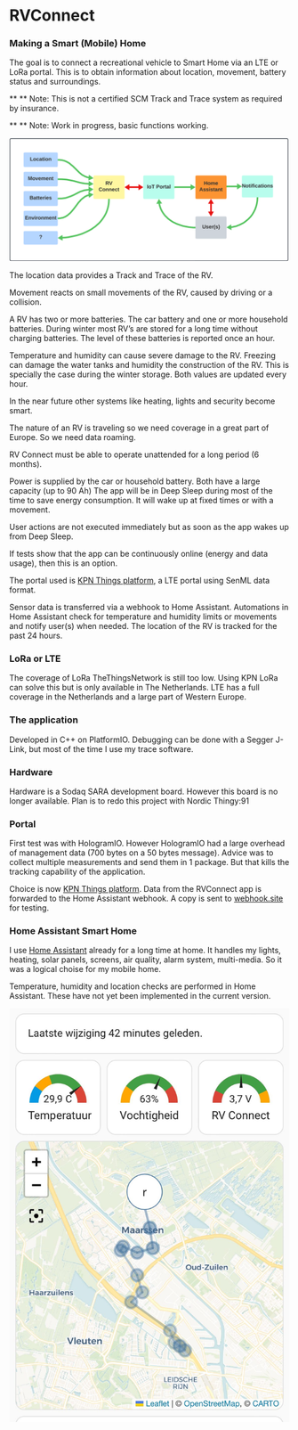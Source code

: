 # RVConnect

### Making a Smart (Mobile) Home

The goal is to connect a recreational vehicle to Smart Home via an LTE or LoRa portal.
This is to obtain information about location, movement, battery status and surroundings.

** ** Note: This is not a certified SCM Track and Trace system as required by insurance.

** ** Note: Work in progress, basic functions working. 

![screenshot](docs/png/RVConnect%20map.png)

The location data provides a Track and Trace of the RV. 

Movement reacts on small movements of the RV, caused by driving or a collision.

A RV has two or more batteries. The car battery and one or more household batteries.
During winter most RV’s are stored for a long time without charging batteries. The level of these batteries is reported once an hour.

Temperature and humidity can cause severe damage to the RV. Freezing can damage the water tanks and humidity the construction of the RV. This is specially the case during the winter storage.
Both values are updated every hour. 

In the near future other systems like heating, lights and security become smart. 

The nature of an RV is traveling so we need coverage in a great part of Europe. So we need data roaming.

RV Connect must be able to operate unattended for a long period (6 months).

Power is supplied by the car or household battery. Both have a large capacity (up to 90 Ah)
The app will be in Deep Sleep during most of the time to save energy consumption.
It will wake up at fixed times or with a movement.

User actions are not executed immediately but as soon as the app wakes up from Deep Sleep.

If tests show that the app can be continuously online (energy and data usage), then this is an option.

The portal used is [KPN Things platform](https://docs.kpnthings.com/dm/), a LTE portal using SenML data format.

Sensor data is transferred via a webhook to Home Assistant.
Automations in Home Assistant check for temperature and humidity limits or movements and notify user(s) when needed.
The location of the RV is tracked for the past 24 hours.


### LoRa or LTE
The coverage of LoRa TheThingsNetwork is still too low. Using KPN LoRa can solve this but is only available in The Netherlands.
LTE has a full coverage in the Netherlands and a large part of Western Europe.

### The application
Developed in C++ on PlatformIO.
Debugging can be done with a Segger J-Link, but most of the time I use my trace software.

### Hardware
Hardware is a Sodaq SARA development board. However this board is no longer available.
Plan is to redo this project with Nordic Thingy:91

### Portal
First test was with HologramIO. However HologramIO had a large overhead of management data (700 bytes on a 50 bytes message). Advice was to collect multiple measurements and send them in 1 package. But that kills the tracking capability of the application.

Choice is now [KPN Things platform](https://docs.kpnthings.com/dm/).
Data from the RVConnect app is forwarded to the Home Assistant webhook.
A copy is sent to [webhook.site](https://webhook.site) for testing.

### Home Assistant Smart Home
I use [Home Assistant](https://www.home-assistant.io) already for a long time at home. It handles my lights, heating, solar panels, screens, air quality, alarm system, multi-media.
So it was a logical choise for my mobile home.

Temperature, humidity and location checks are performed in Home Assistant. These have not yet been implemented in the current version.

![screenshot](docs/png/HA.png)



